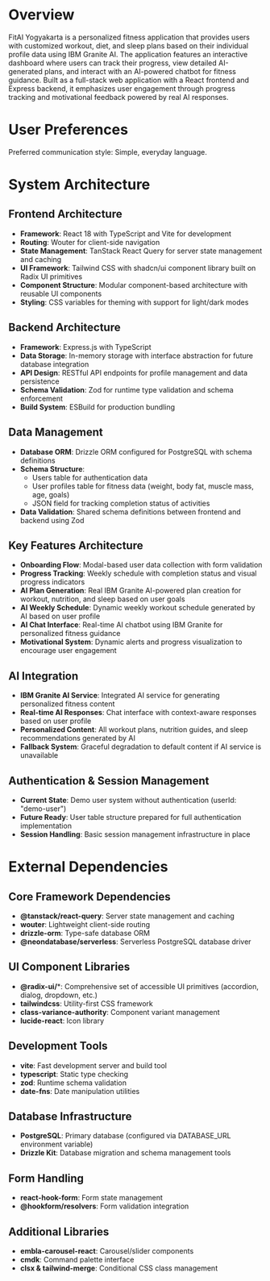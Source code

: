 # Overview

FitAI Yogyakarta is a personalized fitness application that provides users with customized workout, diet, and sleep plans based on their individual profile data using IBM Granite AI. The application features an interactive dashboard where users can track their progress, view detailed AI-generated plans, and interact with an AI-powered chatbot for fitness guidance. Built as a full-stack web application with a React frontend and Express backend, it emphasizes user engagement through progress tracking and motivational feedback powered by real AI responses.

# User Preferences

Preferred communication style: Simple, everyday language.

# System Architecture

## Frontend Architecture
- **Framework**: React 18 with TypeScript and Vite for development
- **Routing**: Wouter for client-side navigation
- **State Management**: TanStack React Query for server state management and caching
- **UI Framework**: Tailwind CSS with shadcn/ui component library built on Radix UI primitives
- **Component Structure**: Modular component-based architecture with reusable UI components
- **Styling**: CSS variables for theming with support for light/dark modes

## Backend Architecture
- **Framework**: Express.js with TypeScript
- **Data Storage**: In-memory storage with interface abstraction for future database integration
- **API Design**: RESTful API endpoints for profile management and data persistence
- **Schema Validation**: Zod for runtime type validation and schema enforcement
- **Build System**: ESBuild for production bundling

## Data Management
- **Database ORM**: Drizzle ORM configured for PostgreSQL with schema definitions
- **Schema Structure**: 
  - Users table for authentication data
  - User profiles table for fitness data (weight, body fat, muscle mass, age, goals)
  - JSON field for tracking completion status of activities
- **Data Validation**: Shared schema definitions between frontend and backend using Zod

## Key Features Architecture
- **Onboarding Flow**: Modal-based user data collection with form validation
- **Progress Tracking**: Weekly schedule with completion status and visual progress indicators
- **AI Plan Generation**: Real IBM Granite AI-powered plan creation for workout, nutrition, and sleep based on user goals
- **AI Weekly Schedule**: Dynamic weekly workout schedule generated by AI based on user profile
- **AI Chat Interface**: Real-time AI chatbot using IBM Granite for personalized fitness guidance
- **Motivational System**: Dynamic alerts and progress visualization to encourage user engagement

## AI Integration
- **IBM Granite AI Service**: Integrated AI service for generating personalized fitness content
- **Real-time AI Responses**: Chat interface with context-aware responses based on user profile
- **Personalized Content**: All workout plans, nutrition guides, and sleep recommendations generated by AI
- **Fallback System**: Graceful degradation to default content if AI service is unavailable

## Authentication & Session Management
- **Current State**: Demo user system without authentication (userId: "demo-user")
- **Future Ready**: User table structure prepared for full authentication implementation
- **Session Handling**: Basic session management infrastructure in place

# External Dependencies

## Core Framework Dependencies
- **@tanstack/react-query**: Server state management and caching
- **wouter**: Lightweight client-side routing
- **drizzle-orm**: Type-safe database ORM
- **@neondatabase/serverless**: Serverless PostgreSQL database driver

## UI Component Libraries
- **@radix-ui/***: Comprehensive set of accessible UI primitives (accordion, dialog, dropdown, etc.)
- **tailwindcss**: Utility-first CSS framework
- **class-variance-authority**: Component variant management
- **lucide-react**: Icon library

## Development Tools
- **vite**: Fast development server and build tool
- **typescript**: Static type checking
- **zod**: Runtime schema validation
- **date-fns**: Date manipulation utilities

## Database Infrastructure
- **PostgreSQL**: Primary database (configured via DATABASE_URL environment variable)
- **Drizzle Kit**: Database migration and schema management tools

## Form Handling
- **react-hook-form**: Form state management
- **@hookform/resolvers**: Form validation integration

## Additional Libraries
- **embla-carousel-react**: Carousel/slider components
- **cmdk**: Command palette interface
- **clsx & tailwind-merge**: Conditional CSS class management